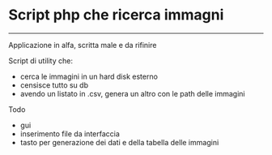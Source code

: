 # Script php che ricerca immagni
--------------------------------

Applicazione in alfa, scritta male e da rifinire

Script di utility che: 
- cerca le immagini in un hard disk esterno
- censisce tutto su db
- avendo un listato in .csv, genera un altro con le path delle immagini

Todo
- gui
- inserimento file da interfaccia
- tasto per generazione dei dati e della tabella delle immagini

